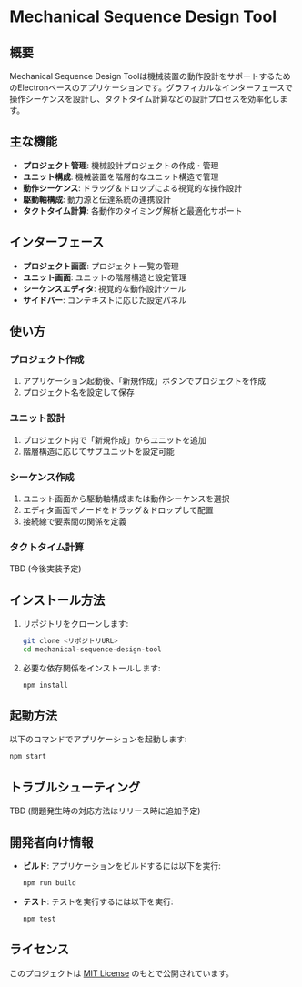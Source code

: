 # Mechanical Sequence Design Tool

## 概要

Mechanical Sequence Design Toolは機械装置の動作設計をサポートするためのElectronベースのアプリケーションです。グラフィカルなインターフェースで操作シーケンスを設計し、タクトタイム計算などの設計プロセスを効率化します。

## 主な機能

- **プロジェクト管理**: 機械設計プロジェクトの作成・管理
- **ユニット構成**: 機械装置を階層的なユニット構造で管理
- **動作シーケンス**: ドラッグ＆ドロップによる視覚的な操作設計
- **駆動軸構成**: 動力源と伝達系統の連携設計
- **タクトタイム計算**: 各動作のタイミング解析と最適化サポート

## インターフェース

- **プロジェクト画面**: プロジェクト一覧の管理
- **ユニット画面**: ユニットの階層構造と設定管理
- **シーケンスエディタ**: 視覚的な動作設計ツール
- **サイドバー**: コンテキストに応じた設定パネル

## 使い方

### プロジェクト作成

1. アプリケーション起動後、「新規作成」ボタンでプロジェクトを作成
2. プロジェクト名を設定して保存

### ユニット設計

1. プロジェクト内で「新規作成」からユニットを追加
2. 階層構造に応じてサブユニットを設定可能

### シーケンス作成

1. ユニット画面から駆動軸構成または動作シーケンスを選択
2. エディタ画面でノードをドラッグ＆ドロップして配置
3. 接続線で要素間の関係を定義

### タクトタイム計算

TBD (今後実装予定)

## インストール方法

1. リポジトリをクローンします:
   ```bash
   git clone <リポジトリURL>
   cd mechanical-sequence-design-tool
   ```
2. 必要な依存関係をインストールします:
   ```bash
   npm install
   ```

## 起動方法

以下のコマンドでアプリケーションを起動します:

```bash
npm start
```

## トラブルシューティング

TBD (問題発生時の対応方法はリリース時に追加予定)

## 開発者向け情報

- **ビルド**: アプリケーションをビルドするには以下を実行:
  ```bash
  npm run build
  ```
- **テスト**: テストを実行するには以下を実行:
  ```bash
  npm test
  ```

## ライセンス

このプロジェクトは [MIT License](./LICENSE) のもとで公開されています。
